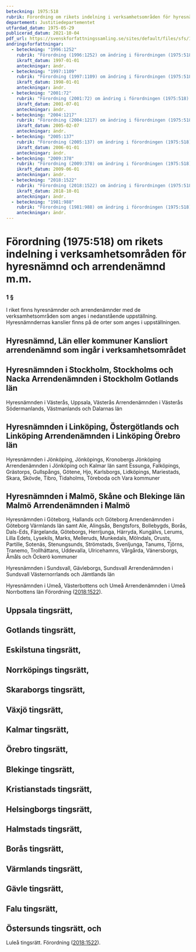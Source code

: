 ```yaml
---
beteckning: 1975:518
rubrik: Förordning om rikets indelning i verksamhetsområden för hyresnämnd och arrendenämnd m.m.
departement: Justitiedepartementet
utfardad_datum: 1975-05-29
publicerad_datum: 2021-10-04
pdf_url: https://svenskforfattningssamling.se/sites/default/files/sfs/1975-05/SFS1975-518.pdf
andringsforfattningar:
  - beteckning: "1996:1252"
    rubrik: "Förordning (1996:1252) om ändring i förordningen (1975:518) om rikets indelning i verksamhetsområden för hyresnämnd och arrendenämnd m.m."
    ikraft_datum: 1997-01-01
    anteckningar: ändr.
  - beteckning: "1997:1109"
    rubrik: "Förordning (1997:1109) om ändring i förordningen (1975:518) om rikets indelning i verksamhetsområden för hyresnämnd och arrendenämnd m.m."
    ikraft_datum: 1998-01-01
    anteckningar: ändr.
  - beteckning: "2001:72"
    rubrik: "Förordning (2001:72) om ändring i förordningen (1975:518) om rikets indelning i verksamhetsområden för hyresnämnd och arrendenämnd m.m."
    ikraft_datum: 2001-07-01
    anteckningar: ändr.
  - beteckning: "2004:1217"
    rubrik: "Förordning (2004:1217) om ändring i förordningen (1975:518) om rikets indelning i verksamhetsområden för hyresnämnd och arrendenämnd m.m."
    ikraft_datum: 2005-02-07
    anteckningar: ändr.
  - beteckning: "2005:137"
    rubrik: "Förordning (2005:137) om ändring i förordningen (1975:518) om rikets indelning i verksamhetsområden för hyresnämnd och arrendenämnd m.m."
    ikraft_datum: 2006-01-01
    anteckningar: ändr.
  - beteckning: "2009:378"
    rubrik: "Förordning (2009:378) om ändring i förordningen (1975:518) om rikets indelning i verksamhetsområden för hyresnämnd och arrendenämnd m.m."
    ikraft_datum: 2009-06-01
    anteckningar: ändr.
  - beteckning: "2018:1522"
    rubrik: "Förordning (2018:1522) om ändring i förordningen (1975:518) om rikets indelning i verksamhetsområden för hyresnämnd och arrendenämnd m.m."
    ikraft_datum: 2018-10-01
    anteckningar: ändr.
  - beteckning: "1981:988"
    rubrik: "Förordning (1981:988) om ändring i förordningen (1975:518) om rikets indelning i verksamhetsområden för hyresnämnd och arrendenämnd m.m."
    anteckningar: ändr.
---
```


# Förordning (1975:518) om rikets indelning i verksamhetsområden för hyresnämnd och arrendenämnd m.m.

### 1 §

I riket finns hyresnämnder och arrendenämnder med de verksamhetsområden som anges i nedanstående uppställning. Hyresnämndernas kanslier finns på de orter som anges i uppställningen.

## Hyresnämnd,			Län eller kommuner 	Kansliort arrendenämnd			som ingår i verksamhetsområdet

## Hyresnämnden i Stockholm,	Stockholms och 		Nacka Arrendenämnden i Stockholm	Gotlands län

Hyresnämnden i Västerås,	Uppsala, 		Västerås Arrendenämnden i Västerås	Södermanlands, Västmanlands och Dalarnas län

## Hyresnämnden i Linköping,	Östergötlands och 	Linköping Arrendenämnden i Linköping	Örebro län

Hyresnämnden i Jönköping,	Jönköpings, Kronobergs 	Jönköping Arrendenämnden i Jönköping	och Kalmar län samt Essunga, Falköpings, Grästorps, Gullspångs, Götene, Hjo, Karlsborgs, Lidköpings, Mariestads, Skara, Skövde, Tibro, Tidaholms, Töreboda och Vara kommuner

## Hyresnämnden i Malmö,		Skåne och Blekinge län	Malmö Arrendenämnden i Malmö

Hyresnämnden i Göteborg,	Hallands och 		Göteborg Arrendenämnden i Göteborg	Värmlands län samt Ale, Alingsås, Bengtsfors, Bollebygds, Borås, Dals-Eds, Färgelanda, Göteborgs, Herrljunga, Härryda, Kungälvs, Lerums, Lilla Edets, Lysekils, Marks, Melleruds, Munkedals, Mölndals, Orusts, Partille, Sotenäs, Stenungsunds, Strömstads, Svenljunga, Tanums, Tjörns, Tranemo, Trollhättans, Uddevalla, Ulricehamns, Vårgårda, Vänersborgs, Åmåls och Öckerö kommuner

Hyresnämnden i Sundsvall,	Gävleborgs, 		Sundsvall Arrendenämnden i Sundsvall	Västernorrlands och Jämtlands län

Hyresnämnden i Umeå,		Västerbottens och 	Umeå Arrendenämnden i Umeå		Norrbottens län Förordning ([2018:1522](https://selex.se/eli/sfs/2018/1522)).

## Uppsala tingsrätt,

## Gotlands tingsrätt,

## Eskilstuna tingsrätt,

## Norrköpings tingsrätt,

## Skaraborgs tingsrätt,

## Växjö tingsrätt,

## Kalmar tingsrätt,

## Örebro tingsrätt,

## Blekinge tingsrätt,

## Kristianstads tingsrätt,

## Helsingborgs tingsrätt,

## Halmstads tingsrätt,

## Borås tingsrätt,

## Värmlands tingsrätt,

## Gävle tingsrätt,

## Falu tingsrätt,

## Östersunds tingsrätt, och

Luleå tingsrätt. Förordning ([2018:1522](https://selex.se/eli/sfs/2018/1522)).